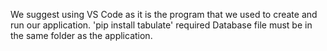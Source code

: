 We suggest using VS Code as it is the program that we used to create and run our application.
'pip install tabulate' required 
Database file must be in the same folder as the application.
